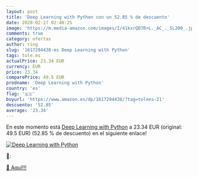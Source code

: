 ```yaml
---
layout: post
title: 'Deep Learning with Python con un 52.85 % de descuento'
date: 2020-02-27 02:40:25
image: 'https://m.media-amazon.com/images/I/41kxrQD7R+L._AC_._SL200_.jpg'
comments: true
category: ofertas
author: ring
slug: '1617294438-es Deep Learning with Python'
tags: tole.es
actualPrice: 23.34 EUR
currency: EUR
price: 23.34
comparePrice: 49.5 EUR
prodname: 'Deep Learning with Python'
country: 'es'
flag: '🇪🇸'
buyurl: 'https://www.amazon.es/dp/1617294438/?tag=tolees-21'
descuento: '52.85'
average: '23.34'
---
```


En este momento está [Deep Learning with Python](https://www.amazon.es/dp/1617294438/?tag=tolees-21) a 23.34 EUR (original: 49.5 EUR) (52.85 %  de descuento) en el siguiente enlace!

[![Deep Learning with Python](https://m.media-amazon.com/images/I/41kxrQD7R+L._AC_._SL200_.jpg)](https://www.amazon.es/dp/1617294438/?tag=tolees-21)

🔎:


[🛒 Aquí!!!](https://www.amazon.es/dp/1617294438/?tag=tolees-21)
